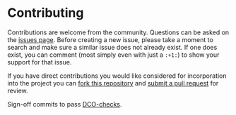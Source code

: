 Contributing
============

Contributions are welcome from the community. Questions can be asked on the
[issues page][1]. Before creating a new issue, please take a moment to search
and make sure a similar issue does not already exist. If one does exist, you
can comment (most simply even with just a `:+1:`) to show your support for that
issue.

If you have direct contributions you would like considered for incorporation
into the project you can [fork this repository][2] and
[submit a pull request][3] for review.

Sign-off commits to pass [DCO-checks][4].


[1]: https://github.com/evryfs/helm-chartstd/issues
[2]: https://help.github.com/articles/fork-a-repo/
[3]: https://help.github.com/articles/about-pull-requests/
[4]: https://developercertificate.org/
